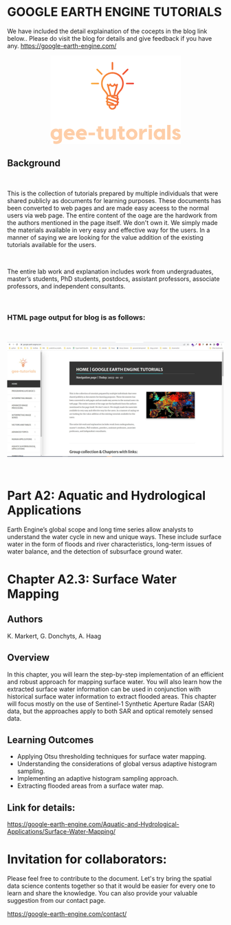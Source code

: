 # GOOGLE EARTH ENGINE TUTORIALS

We have included the detail explaination of the cocepts in the blog link below.. Please do visit the blog for details and give feedback if you have any.
https://google-earth-engine.com/

<p align="center">
    <img src = '../../../logo.png' class="center">
</p>


## Background
<br>

This is the collection of tutorials prepared by multiple individuals that were shared publicly as documents for learning purposes. These documents has been converted to web pages and are made easy aceess to the normal users via web page. The entire content of the oage are the hardwork from the authors mentioned in the page itself. We don't own it. We simply made the materials available in very easy and effective way for the users. In a manner of saying we are looking for the value addition of the existing tutorials available for the users.

<br>

The entire lab work and explanation includes work from undergraduates, master’s students, PhD students, postdocs, assistant professors, associate professors, and independent consultants.

<br>

### HTML page output for blog is as follows:
<br>
<p align="center">
    <img src = '../../../gee-tutorials.jpg' class="center">
</p>
<br>


# Part A2: Aquatic and Hydrological Applications

Earth Engine’s global scope and long time series allow analysts to understand the water cycle in new and unique ways. These include surface water in the form of floods and river characteristics, long-term issues of water balance, and the detection of subsurface ground water.

# Chapter A2.3: Surface Water Mapping

## Authors
K. Markert, G. Donchyts, A. Haag



## Overview
In this chapter, you will learn the step-by-step implementation of an efficient and robust approach for mapping surface water. You will also learn how the extracted surface water information can be used in conjunction with historical surface water information to extract flooded areas. This chapter will focus mostly on the use of Sentinel-1 Synthetic Aperture Radar (SAR) data, but the approaches apply to both SAR and optical remotely sensed data.


## Learning Outcomes
 - Applying Otsu thresholding techniques for surface water mapping.
 - Understanding the considerations of global versus adaptive histogram sampling.
 - Implementing an adaptive histogram sampling approach.
 - Extracting flooded areas from a surface water map.

## Link for details:
https://google-earth-engine.com/Aquatic-and-Hydrological-Applications/Surface-Water-Mapping/


# Invitation for collaborators:
Please feel free to contribute to the document. Let's try bring the spatial data science contents together so that it would be easier for every one to learn and share the knowledge. You can also provide your valuable suggestion from our contact page.

https://google-earth-engine.com/contact/
